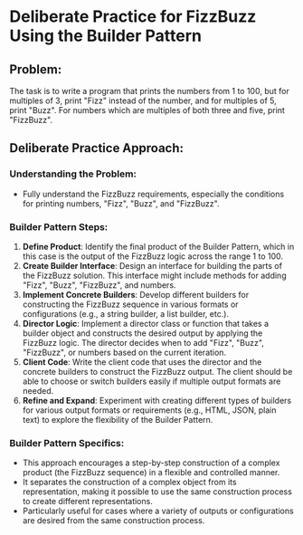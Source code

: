 # Deliberate Practice for FizzBuzz Using the Builder Pattern

## Problem:

The task is to write a program that prints the numbers from 1 to 100, but for multiples of 3, print "Fizz" instead of the number, and for multiples of 5, print "Buzz". For numbers which are multiples of both three and five, print "FizzBuzz".

## Deliberate Practice Approach:

### Understanding the Problem:
- Fully understand the FizzBuzz requirements, especially the conditions for printing numbers, "Fizz", "Buzz", and "FizzBuzz".

### Builder Pattern Steps:
1. **Define Product**: Identify the final product of the Builder Pattern, which in this case is the output of the FizzBuzz logic across the range 1 to 100.
2. **Create Builder Interface**: Design an interface for building the parts of the FizzBuzz solution. This interface might include methods for adding "Fizz", "Buzz", "FizzBuzz", and numbers.
3. **Implement Concrete Builders**: Develop different builders for constructing the FizzBuzz sequence in various formats or configurations (e.g., a string builder, a list builder, etc.).
4. **Director Logic**: Implement a director class or function that takes a builder object and constructs the desired output by applying the FizzBuzz logic. The director decides when to add "Fizz", "Buzz", "FizzBuzz", or numbers based on the current iteration.
5. **Client Code**: Write the client code that uses the director and the concrete builders to construct the FizzBuzz output. The client should be able to choose or switch builders easily if multiple output formats are needed.
6. **Refine and Expand**: Experiment with creating different types of builders for various output formats or requirements (e.g., HTML, JSON, plain text) to explore the flexibility of the Builder Pattern.

### Builder Pattern Specifics:
- This approach encourages a step-by-step construction of a complex product (the FizzBuzz sequence) in a flexible and controlled manner.
- It separates the construction of a complex object from its representation, making it possible to use the same construction process to create different representations.
- Particularly useful for cases where a variety of outputs or configurations are desired from the same construction process.


